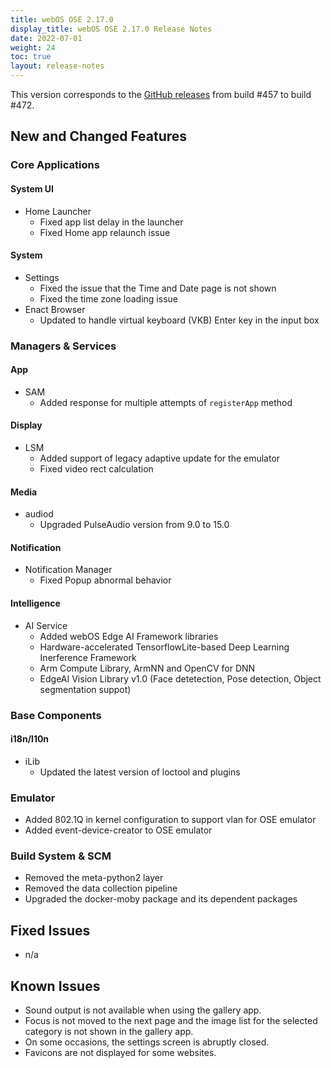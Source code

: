 ```yaml
---
title: webOS OSE 2.17.0
display_title: webOS OSE 2.17.0 Release Notes
date: 2022-07-01
weight: 24
toc: true
layout: release-notes
---
```


This version corresponds to the [GitHub releases](https://github.com/webosose/build-webos/releases) from build #457 to build #472.

## New and Changed Features

### Core Applications

#### System UI

- Home Launcher
    - Fixed app list delay in the launcher
    - Fixed Home app relaunch issue

#### System

- Settings
    - Fixed the issue that the Time and Date page is not shown
    - Fixed the time zone loading issue
- Enact Browser
    - Updated to handle virtual keyboard (VKB) Enter key in the input box

### Managers & Services

#### App
- SAM
    - Added response for multiple attempts of `registerApp` method

#### Display

- LSM
    - Added support of legacy adaptive update for the emulator
    - Fixed video rect calculation

#### Media

- audiod
    - Upgraded PulseAudio version from 9.0 to 15.0

#### Notification

- Notification Manager
    - Fixed Popup abnormal behavior

#### Intelligence

- AI Service
    - Added webOS Edge AI Framework libraries
    - Hardware-accelerated TensorflowLite-based  Deep Learning Inerference Framework
    - Arm Compute Library, ArmNN and OpenCV for DNN
    - EdgeAI Vision Library v1.0 (Face detetection, Pose detection, Object segmentation suppot)

### Base Components

#### i18n/l10n

- iLib
    - Updated the latest version of loctool and plugins

### Emulator

- Added 802.1Q in kernel configuration to support vlan for OSE emulator
- Added event-device-creator to OSE emulator

### Build System & SCM

- Removed the meta-python2 layer
- Removed the data collection pipeline
- Upgraded the docker-moby package and its dependent packages

## Fixed Issues

-   n/a

## Known Issues

- Sound output is not available when using the gallery app.
- Focus is not moved to the next page and the image list for the selected category is not shown in the gallery app.
- On some occasions, the settings screen is abruptly closed.
- Favicons are not displayed for some websites.
  